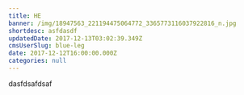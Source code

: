 ```yaml
---
title: HE
banner: /img/18947563_221194475064772_3365773116037922816_n.jpg
shortdesc: asfdasdf
updatedDate: 2017-12-13T03:02:39.349Z
cmsUserSlug: blue-leg
date: 2017-12-12T16:00:00.000Z
categories: null
---
```


dasfdsafdsaf